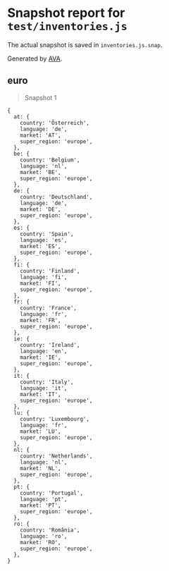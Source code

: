 # Snapshot report for `test/inventories.js`

The actual snapshot is saved in `inventories.js.snap`.

Generated by [AVA](https://avajs.dev).

## euro

> Snapshot 1

    {
      at: {
        country: 'Österreich',
        language: 'de',
        market: 'AT',
        super_region: 'europe',
      },
      be: {
        country: 'Belgium',
        language: 'nl',
        market: 'BE',
        super_region: 'europe',
      },
      de: {
        country: 'Deutschland',
        language: 'de',
        market: 'DE',
        super_region: 'europe',
      },
      es: {
        country: 'Spain',
        language: 'es',
        market: 'ES',
        super_region: 'europe',
      },
      fi: {
        country: 'Finland',
        language: 'fi',
        market: 'FI',
        super_region: 'europe',
      },
      fr: {
        country: 'France',
        language: 'fr',
        market: 'FR',
        super_region: 'europe',
      },
      ie: {
        country: 'Ireland',
        language: 'en',
        market: 'IE',
        super_region: 'europe',
      },
      it: {
        country: 'Italy',
        language: 'it',
        market: 'IT',
        super_region: 'europe',
      },
      lu: {
        country: 'Luxembourg',
        language: 'fr',
        market: 'LU',
        super_region: 'europe',
      },
      nl: {
        country: 'Netherlands',
        language: 'nl',
        market: 'NL',
        super_region: 'europe',
      },
      pt: {
        country: 'Portugal',
        language: 'pt',
        market: 'PT',
        super_region: 'europe',
      },
      ro: {
        country: 'România',
        language: 'ro',
        market: 'RO',
        super_region: 'europe',
      },
    }
